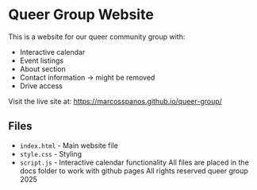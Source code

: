 # Queer Group Website

This is a website for our queer community group with:
- Interactive calendar
- Event listings
- About section
- Contact information -> might be removed
- Drive access 

Visit the live site at: https://marcosspanos.github.io/queer-group/

## Files
- `index.html` - Main website file
- `style.css` - Styling
- `script.js` - Interactive calendar functionality
All files are placed in the docs folder to work with github pages
All rights reserved queer group 2025 

